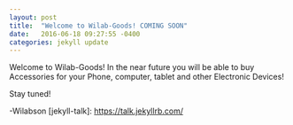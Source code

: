 ```yaml
---
layout: post
title:  "Welcome to Wilab-Goods! COMING SOON"
date:   2016-06-18 09:27:55 -0400
categories: jekyll update
---
```

Welcome to Wilab-Goods! In the near future you will be able to buy Accessories for your Phone, computer, tablet and other Electronic Devices!

Stay tuned!

-Wilabson
[jekyll-talk]: https://talk.jekyllrb.com/
